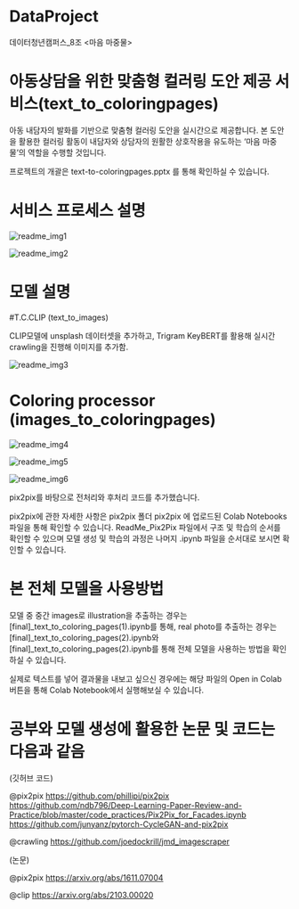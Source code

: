# DataProject
데이터청년캠퍼스_8조 <마음 마중물>

# 아동상담을 위한 맞춤형 컬러링 도안 제공 서비스(text_to_coloringpages)

아동 내담자의 발화를 기반으로 맞춤형 컬러링 도안을 실시간으로 제공합니다.
본 도안을 활용한 컬러링 활동이 내담자와 상담자의 원활한 상호작용을 유도하는 ‘마음 마중물’의 역할을 수행할 것입니다.

프로젝트의 개괄은 text-to-coloringpages.pptx 를 통해 확인하실 수 있습니다.

# 서비스 프로세스 설명
![readme_img1](https://user-images.githubusercontent.com/109835838/186925714-6b50ef78-c1b2-4545-964e-c3ca8719f789.png)

![readme_img2](https://user-images.githubusercontent.com/109835838/186925735-84b7ebad-a05b-4dc0-b4bd-5a4db8a02c28.png)

# 모델 설명

#T.C.CLIP (text_to_images)

CLIP모델에 unsplash 데이터셋을 추가하고, Trigram KeyBERT를 활용해 실시간 crawling을 진행해 이미지를 추가함.

![readme_img3](https://user-images.githubusercontent.com/109835838/186925759-4ac4fbe8-554c-4b94-881d-7eb67dd3bee8.png)


# Coloring processor (images_to_coloringpages) 

![readme_img4](https://user-images.githubusercontent.com/109835838/186925773-67eb6768-f504-441b-96f6-10467535c8ed.png)

![readme_img5](https://user-images.githubusercontent.com/109835838/186925821-dd94ca56-aa28-43cd-8ca2-4cadf7e2c5e4.png)

![readme_img6](https://user-images.githubusercontent.com/109835838/186925788-957f8697-4866-4a4c-ba03-412e5ee5757e.png)

pix2pix를 바탕으로 전처리와 후처리 코드를 추가했습니다.

pix2pix에 관한 자세한 사항은 pix2pix 폴더 pix2pix 에 업로드된 Colab Notebooks 파일을 통해 확인할 수 있습니다.
ReadMe_Pix2Pix 파일에서 구조 및 학습의 순서를 확인할 수 있으며 모델 생성 및 학습의 과정은 나머지 .ipynb 파일을 순서대로 보시면 확인할 수 있습니다.


# 본 전체 모델을 사용방법
모델 중 중간 images로 illustration을 추출하는 경우는 [final]_text_to_coloring_pages(1).ipynb를 통해,
real photo를 추출하는 경우는 [final]_text_to_coloring_pages(2).ipynb와 [final]_text_to_coloring_pages(2).ipynb를 통해 전체 모델을 사용하는 방법을 확인하실 수 있습니다.

실제로 텍스트를 넣어 결과물을 내보고 싶으신 경우에는 해당 파일의 Open in Colab 버튼을 통해 Colab Notebook에서 실행해보실 수 있습니다.


# 공부와 모델 생성에 활용한 논문 및 코드는 다음과 같음
(깃허브 코드)

@pix2pix
 https://github.com/phillipi/pix2pix
 https://github.com/ndb796/Deep-Learning-Paper-Review-and-Practice/blob/master/code_practices/Pix2Pix_for_Facades.ipynb
 https://github.com/junyanz/pytorch-CycleGAN-and-pix2pix
 
@crawling
 https://github.com/joedockrill/jmd_imagescraper 

(논문)

@pix2pix
https://arxiv.org/abs/1611.07004 

@clip
https://arxiv.org/abs/2103.00020

